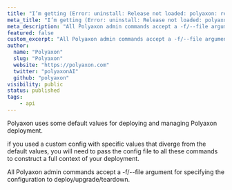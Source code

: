 ```yaml
---
title: "I’m getting (Error: uninstall: Release not loaded: polyaxon: release: not found)"
meta_title: "I’m getting (Error: uninstall: Release not loaded: polyaxon: release: not found) - FAQ"
meta_description: "All Polyaxon admin commands accept a -f/--file argument for specifying the configuration to deploy/upgrade/teardown."
featured: false
custom_excerpt: "All Polyaxon admin commands accept a -f/--file argument for specifying the configuration to deploy/upgrade/teardown."
author:
  name: "Polyaxon"
  slug: "Polyaxon"
  website: "https://polyaxon.com"
  twitter: "polyaxonAI"
  github: "polyaxon"
visibility: public
status: published
tags:
    - api
---
```


Polyaxon uses some default values for deploying and managing Polyaxon deployment.

if you used a custom config with specific values that diverge from the default values, you will need to pass the config file to all these commands to construct a full context of your deployment.

All Polyaxon admin commands accept a -f/--file argument for specifying the configuration to deploy/upgrade/teardown.
